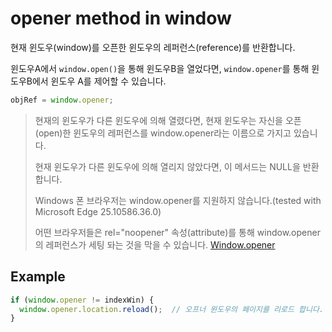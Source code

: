 # opener method in window

현재 윈도우(window)를 오픈한 윈도우의 레퍼런스(reference)를 반환합니다.

윈도우A에서 `window.open()`을 통해 윈도우B을 열었다면, `window.opener`를 통해  윈도우B에서 윈도우 A를 제어할 수 있습니다.

```javascript
objRef = window.opener;
```

> 현재의 윈도우가 다른 윈도우에 의해 열렸다면, 현재 윈도우는 자신을 오픈(open)한 윈도우의 레퍼런스를 window.opener라는 이름으로 가지고 있습니다. 
>
>현재 윈도우가 다른 윈도우에 의해 열리지 않았다면, 이 메서드는 NULL을 반환합니다.
>
>Windows 폰 브라우저는 window.opener를 지원하지 않습니다.(tested with Microsoft Edge 25.10586.36.0) 
>
>어떤 브라우저들은 rel="noopener" 속성(attribute)를 통해 window.opener의 레퍼런스가 세팅 돠는 것을 막을 수 있습니다.
>[Window.opener](https://developer.mozilla.org/ko/docs/Web/API/Window/opener)

## Example

```javascript
if (window.opener != indexWin) {
  window.opener.location.reload();  // 오프너 윈도우의 페이지를 리로드 합니다.
}
```